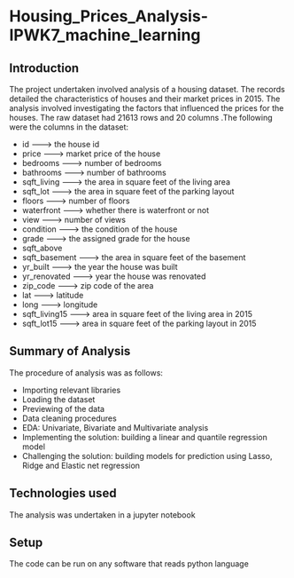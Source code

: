 # Housing_Prices_Analysis-IPWK7_machine_learning
## Introduction
The project undertaken involved analysis of a housing dataset. The records detailed the characteristics of houses and their market prices in 2015. The analysis involved investigating the factors that influenced the prices for the houses. The raw dataset had 21613 rows and 20 columns .The following were the columns in the dataset:
- id ---> the house id
- price ---> market price of the house
- bedrooms ---> number of bedrooms
- bathrooms ---> number of bathrooms
- sqft_living ---> the area in square feet of the living area
- sqft_lot ---> the area in square feet of the parking layout
- floors ---> number of floors
- waterfront ---> whether there is waterfront or not
- view ---> number of views
- condition ---> the condition of the house
- grade ---> the assigned grade for the house
- sqft_above
- sqft_basement ---> the area in square feet of the basement
- yr_built ---> the year the house was built
- yr_renovated ---> year the house was renovated
- zip_code ---> zip code of the area
- lat ---> latitude
- long ---> longitude
- sqft_living15 ---> area in square feet of the living area in 2015
- sqft_lot15 ---> area in square feet of the parking layout in 2015
## Summary of Analysis
The procedure of analysis was as follows:
- Importing relevant libraries
- Loading the dataset
- Previewing of the data
- Data cleaning procedures
- EDA: Univariate, Bivariate and Multivariate analysis
- Implementing the solution: building a linear and quantile regression model
- Challenging the solution: building models for prediction using Lasso, Ridge and Elastic net regression
## Technologies used
The analysis was undertaken in a jupyter notebook
## Setup
The code can be run on any software that reads python language
